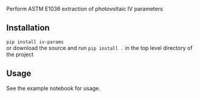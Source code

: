 Perform ASTM E1036 extraction of photovoltaic IV parameters

## Installation
`pip install iv-params`  
or download the source and run `pip install .` in the top level directory of the project

## Usage
See the example notebook for usage.
